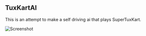 ## TuxKartAI 

This is an attempt to make a self driving ai that plays SuperTuxKart. 

![Screenshot](https://github.com/jsn5/tuxkartai/blob/master/gameai.gif "17/MAY/2017")


